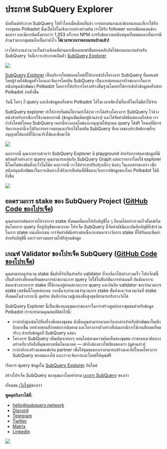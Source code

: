 # ประกาศ SubQuery Explorer

นับตั้งแต่ประกาศ SubQuery ไปทั่วโลกเมื่อเดือนที่แล้ว การตอบสนองและข้อเสนอแนะที่เราได้รับจากชุมชน Polkadot นั้นเป็นไปในเชิงบวกอย่างท่วมท้น เราได้รับ follower หลายพันคนบนช่องของเรา และมีการติดตั้งมากกว่า 1,353 ครั้งจาก NPM การรับข้อความสนับสนุนทั้งหมดและเห็นการมีส่วนร่วมจากชุมชนถือเป็นกำลังใจ **ได้เวลาพวกเราตอบแทนบ้างแล้ว!**

เราได้ทำงานล่วงเวลาในช่วงเดือนที่ผ่านมาเพื่อเผยแพร่ขั้นตอนหลักถัดไปของแผนงานสำหรับ SubQuery วันนี้เราจะประกาศเปิดตัว [SubQuery Explorer](https://explorer.subquery.network/)

![](https://miro.medium.com/max/1400/0*2bDaF3HPgNkpm8Kt)

[SubQuery Explorer](https://explorer.subquery.network/) เป็นบริการโฮสต์ออนไลน์ที่ให้การเข้าถึงโครงการ SubQuery ที่เผยแพร่โดยผู้ร่วมให้ข้อมูลทั่วโลกและจัดการโดยทีม SubQuery เป็นการต่อยอดภารกิจของเราในการสนับสนุนนักพัฒนา Polkadot โดยการให้บริการโครงสร้างพื้นฐานโดยทำให้การเข้าถึงข้อมูลเครือข่าย Polkadot ง่ายยิ่งขึ้น

วันนี้ ใครๆ ก็ query และดึงข้อมูลเครือข่าย Polkadot ได้ในเวลาเพียงไม่กี่นาทีโดยไม่มีค่าใช้จ่าย

SubQuery explorer ทำให้การเริ่มต้นใช้งานทำได้ง่าย เราได้สร้างโครงการ SubQuery ไว้ล่วงหน้าสำหรับกรณีการใช้งานสองกรณี (ข้อมูลเพิ่มเติมอยู่ด้านล่าง) และได้จัดทำดัชนีแต่ละเครือข่าย เรากำลังโฮสต์โหนด SubQuery เหล่านี้ทางออนไลน์และอนุญาตให้ทุกคน query ได้ฟรี โหนดที่มีการจัดการเหล่านี้จะได้รับการตรวจสอบและเรียกใช้โดยทีม SubQuery ที่เลเวลของประสิทธิภาพที่จะอนุญาตให้แอปที่ใช้งานจริงใช้และพึ่งพาได้

![](https://miro.medium.com/max/1400/0*3hmnk6sNoO5pdOWc)

นอกจากนี้ คุณจะทราบด้วยว่า SubQuery Explorer มี playground สำหรับการค้นหาข้อมูลที่มีพร้อมตัวอย่างการ query คุณสามารถเล่นกับ SubQuery Graph แต่ละรายการโดยใช้ explorer นี้โดยไม่ต้องติดตั้งอะไรในโค้ด นอกจากนี้ เราได้ทำการปรับปรุงเล็กๆ น้อยๆ ในเอกสารของเรา เพื่อสนับสนุนนักพัฒนาในการเดินทางไปยังการสืบค้นที่ดีขึ้นและวิเคราะห์ข้อมูลของโลก Polkadot ได้ดียิ่งขึ้น

![](https://miro.medium.com/max/1400/0*V1Mjpi1-gAT6M8-q)

## **ยอดรวมการ stake ของ SubQuery Project (**[GitHub Code ของโปรเจ็ค](https://github.com/subquery/subql-examples/tree/main/sum-reward))

คุณสามารถค้นหารายได้จากการ stake ทั้งหมดที่มอบให้กับบัญชีใด ๆ ก็ตามได้อย่างรวดเร็วตั้งแต่เริ่มต้นโดยการ query ที่อยู่บัญชีของพวกเขา โปรเจ็ค SubQuery นี้จัดทำดัชนีและบันทึกบัญชีที่เข้าร่วมในการ stake บนบล็อกเชน การจัดทำดัชนีอย่างต่อเนื่องจะค้นหารางวัลการ stake ที่ได้รับและขีดค่าสำหรับบัญชีนี้ และรวบรวมผลรวมไปยังฐานข้อมูล

## **เกณฑ์ Validator ของโปรเจ็ค SubQuery (**[GitHub Code ของโปรเจ็ค](https://github.com/subquery/subql-examples/tree/main/validator-threshold))

คุณสามารถดูจำนวน stake ขั้นต่ำที่จำเป็นสำหรับ validator ที่จะเลือกได้อย่างรวดเร็ว โปรเจ็กต์นี้เป็นตัวอย่างที่ยอดเยี่ยมของการนำสถานะการ query ไปใช้ในฟังก์ชันการทำแผนที่ อันดับแรกจะค้นหาช่วงระยะการ stake ที่ใช้งานอยู่ผ่านสถานะการ query และบันทึก validator ของจำนวนการ stake เซสชันนี้โดยแต่ละคน จากนั้นจะคำนวณจำนวนการ stake ขั้นต่ำและจำนวนเงินที่ stake ทั้งหมดในช่วงระยะนี้ สุดท้าย บันทึกจำนวนผู้เสนอชื่อสูงสุดที่สามารถรับรางวัลได้

SubQuery Explorer นี้เป็นเพียงแผนชุดแรกของเราในการสร้างศูนย์กลางชุมชนสำหรับข้อมูล Polkadot เราจะทำตามคุณสมบัติต่อไปนี้:

-   เรากำลังมุ่งเน้นไปที่เครื่องมือของชุมชน ดังนั้นคุณสามารถคาดหวังเอกสารสำหรับนักพัฒนาในเชิงลึกมากขึ้น บทช่วยสอนที่ง่ายต่อการติดตาม และโครงการตัวอย่างที่เน้นกรณีการใช้งานที่ยอดเยี่ยมจริงๆ สำหรับข้อมูลที่ SubQuery แสดง
-   โครงการ SubQuery เพิ่มเติมจะค่อยๆ ออนไลน์ตามความคิดเห็นของชุมชน เราชอบแนวคิดบางอย่างเกี่ยวกับสิ่งที่คุณอยากเห็นในอนาคต — เข้าถึงช่องทางโซเชียลของเรา (ดูด้านล่าง)
-   เรากำลังจะสร้างแพลตฟอร์ม partner เพื่อให้ชุมชนของเราสามารถสร้างและอัปโหลดโครงการ SubQuery ของตนเองได้ และเราจะจัดการและโฮสต์ให้คุณฟรี

เริ่มการ query ข้อมูลใน [SubQuery Explorer](https://explorer.subquery.network/) อันใหม่

สร้างโปรเจ็ค SubQuery ของคุณเองโดยทำตาม [เอกสาร SubQuery](https://doc.subquery.network/) ของเรา

เยี่ยมชม [เว็บไซต์](https://subquery.network/)ของเรา

**พูดคุยกับเราได้ที่:**

-   [hello@subquery.network](mailto:hello@subquery.network)
-   [Discord](https://discord.com/invite/78zg8aBSMG)
-   [Telegram](https://t.me/subquerynetwork)
-   [Twitter](https://twitter.com/subquerynetwork)
-   [Matrix](https://matrix.to/#/#subquery:matrix.org)
-   [LinkedIn](https://www.linkedin.com/company/subquery)

![](https://miro.medium.com/max/1400/0*tzhwpKRunR7AqFhr)